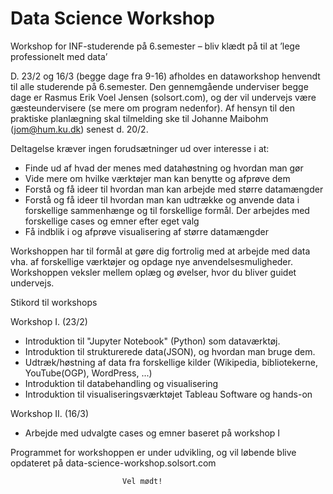 # Data Science Workshop

Workshop for INF-studerende på 6.semester – bliv klædt på til at ’lege professionelt med data’

D. 23/2 og 16/3 (begge dage fra 9-16) afholdes en dataworkshop henvendt til alle studerende på 6.semester. Den gennemgående underviser begge dage er Rasmus Erik Voel Jensen (solsort.com), og der vil undervejs være gæsteundervisere (se mere om program nedenfor).
Af hensyn til den praktiske planlægning skal tilmelding ske til Johanne Maibohm (jom@hum.ku.dk) senest d. 20/2.

Deltagelse kræver ingen forudsætninger ud over interesse i at:

- Finde ud af hvad der menes med datahøstning og hvordan man gør
- Vide mere om hvilke værktøjer man kan benytte og afprøve dem
- Forstå og få ideer til hvordan man kan arbejde med større datamængder
- Forstå og få ideer til hvordan man kan udtrække og anvende data i forskellige sammenhænge og til forskellige formål. Der arbejdes med forskellige cases og emner efter eget valg
- Få indblik i og afprøve visualisering af større datamængder

Workshoppen har til formål at gøre dig fortrolig med at arbejde med data vha. af forskellige værktøjer og opdage nye anvendelsesmuligheder. Workshoppen veksler mellem oplæg og øvelser, hvor du bliver guidet undervejs.

Stikord til workshops

Workshop I. (23/2)
- Introduktion til "Jupyter Notebook" (Python) som dataværktøj.
- Introduktion til strukturerede data(JSON), og hvordan man bruge dem.
- Udtræk/høstning af data fra forskellige kilder (Wikipedia, bibliotekerne, YouTube(OGP), WordPress, ...)
- Introduktion til databehandling og visualisering
- Introduktion til visualiseringsværktøjet Tableau Software og hands-on

Workshop II. (16/3)
- Arbejde med udvalgte cases og emner baseret på workshop I

Programmet for workshoppen er under udvikling, og vil løbende blive opdateret på data-science-workshop.solsort.com

                             Vel mødt!


